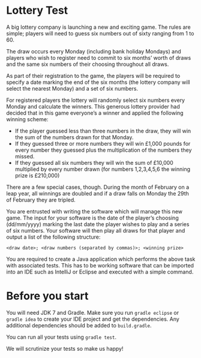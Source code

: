 Lottery Test
============

A big lottery company is launching a new and exciting game.  The rules are simple; players will need to guess six numbers out of sixty ranging from 1 to 60.

The draw occurs every Monday (including bank holiday Mondays) and players who wish to register need to commit to six months’ worth of draws and the same six numbers of their choosing throughout all draws.

As part of their registration to the game, the players will be required to specify a date marking the end of the six months (the lottery company will select the nearest Monday) and a set of six numbers.

For registered players the lottery will randomly select six numbers every Monday and calculate the winners.  This generous lottery provider had decided that in this game everyone’s a winner and applied the following winning scheme:
*	If the player guessed less than three numbers in the draw, they will win the sum of the numbers drawn for that Monday.
*	If they guessed three or more numbers they will win £1,000 pounds for every number they guessed plus the multiplication of the numbers they missed.
*	If they guessed all six numbers they will win the sum of £10,000 multiplied by every number drawn (for numbers 1,2,3,4,5,6 the winning prize is £210,000)

There are a few special cases, though. During the month of February on a leap year, all winnings are doubled and if a draw falls on Monday the 29th of February they are tripled.

You are entrusted with writing the software which will manage this new game. The input for your software is the date of the player’s choosing (dd/mm/yyyy) marking the last date the player wishes to play and a series of six numbers. Your software will then play all draws for that player and output a list of the following structure:

```
<draw date>; <draw numbers (separated by commas)>; <winning prize>
```

You are required to create a Java application which performs the above task with associated tests. This has to be working software that can be imported into an IDE such as IntelliJ or Eclipse and executed with a simple command.

Before you start
================
You will need JDK 7 and Gradle. Make sure you run `gradle eclipse` or `gradle idea` to create your IDE project and get the dependencies. Any additional dependencies should be added to `build.gradle`.

You can run all your tests using `gradle test`.

We will scrutinize your tests so make us happy!

